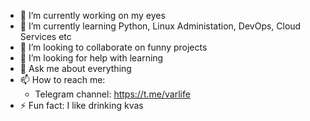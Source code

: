 - 🔭 I’m currently working on my eyes
- 🌱 I’m currently learning Python, Linux Administation, DevOps, Cloud Services etc
- 👯 I’m looking to collaborate on funny projects
- 🤔 I’m looking for help with learning
- 💬 Ask me about everything
- 📫 How to reach me:
    * Telegram channel: https://t.me/varlife
- ⚡ Fun fact: I like drinking kvas

